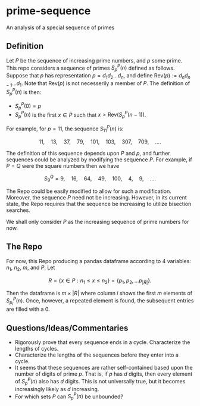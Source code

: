 # prime-sequence
An analysis of a special sequence of primes

## Definition
Let $P$ be the sequence of increasing prime numbers, and $p$ some prime. This repo considers a sequence of primes $S^P_p(n)$ defined as follows. Suppose that $p$ has representation $p = d_1d_2 \dots d_n$, and define $\text{Rev}(p) := d_n d_{n-1} \dots d_1$. Note that $\text{Rev}(p)$ is not necesserily a member of $P$. The definition of $S^P_p(n)$ is then:

- $S^P_p(0) = p$ 
- $S^P_p(n)$ is the first $x \in P$ such that $x > \text{Rev}(S^P_p(n-1))$. 

For example, for $p = 11$, the sequence $S^P_{11}(n)$ is:

$$11, \quad 13, \quad 37, \quad 79, \quad 101, \quad 103, \quad 307, \quad 709, \quad \dots.$$

The definition of this sequence depends upon $P$ and $p$, and further sequences could be analyzed by modifying the sequence $P$. For example, if $P = Q$ were the square numbers then we have

$$S^Q_{9} = 9, \quad 16, \quad 64, \quad 49, \quad 100, \quad 4, \quad 9, \quad \dots.$$

The Repo could be easily modified to allow for such a modification. Moreover, the sequence $P$ need not be increasing. However, in its current state, the Repo requires that the sequence be increasing to utilize bisection searches. 

We shall only consider $P$ as the increasing sequence of prime numbers for now. 

## The Repo
For now, this Repo producing a pandas dataframe according to 4 variables: $n_1$, $n_2$, $m$, and $P$. Let

$$R = \{x \in P : n_1 \leq x \leq n_2 \} = \{p_1, p_2, \dots p_{|R|}\}.$$

Then the dataframe is $m \times |R|$ where column $i$ shows the first $m$ elements of $S^P_{p_i}(n)$. Once, however, a repeated element is found, the subsequent entries are filled with a $0$.

## Questions/Ideas/Commentaries
- Rigorously prove that every sequence ends in a cycle. Characterize the lengths of cycles.
- Characterize the lengths of the sequences before they enter into a cycle.
- It seems that these sequences are rather self-contained based upon the number of digits of prime $p$. That is, if $p$ has $d$ digits, then every element of $S^P_p(n)$ also has $d$ digits. This is not universally true, but it becomes increasingly likely as $d$ increasing. 
- For which sets $P$ can $S^P_p(n)$ be unbounded?